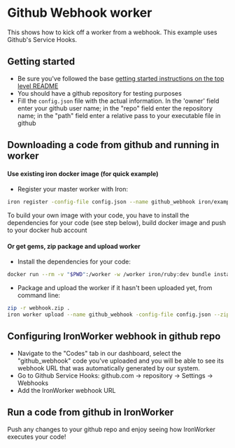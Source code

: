 # Github Webhook worker

This shows how to kick off a worker from a webhook. This example uses Github's Service Hooks.

## Getting started

- Be sure you've followed the base [getting started instructions on the top level README](https://github.com/iron-io/iron-worker-examples)
- You should have a github repository for testing purposes
- Fill the `config.json` file with the actual information. In the 'owner' field enter your github user name; in the "repo" field enter the repository name; in the "path" field enter a relative pass to your executable file in github

## Downloading a code from github and running in worker

#### Use existing iron docker image (for quick example)

- Register your master worker with Iron:
```sh
iron register -config-file config.json --name github_webhook iron/examples:webhook_github_ruby
```

To build your own image with your code, you have to install the dependencies for your code (see step below), build docker image and push to your docker hub account

#### Or get gems, zip package and upload worker

- Install the dependencies for your code:
```sh
docker run --rm -v "$PWD":/worker -w /worker iron/ruby:dev bundle install --standalone --clean
```
- Package and upload the worker if it hasn't been uploaded yet, from command line:
```sh
zip -r webhook.zip .
iron worker upload --name github_webhook -config-file config.json --zip webhook.zip iron/ruby ruby webhook.rb
```

## Configuring IronWorker webhook in github repo

- Navigate to the "Codes" tab in our dashboard, select the "github_webhook" code you've uploaded and you will be able to see its webhook URL that was automatically generated by our system.
- Go to Github Service Hooks: github.com -> repository -> Settings -> Webhooks
- Add the IronWorker webhook URL

## Run a code from github in IronWorker

Push any changes to your github repo and enjoy seeing how IronWorker executes your code!
